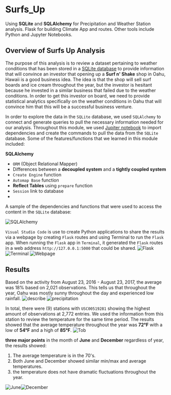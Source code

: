 # Surfs_Up
Using **SQLite** and **SQLAlchemy** for Precipitation and Weather Station analysis. Flask for building Climate App and routes. Other tools include Python and Jupyter Notebooks.

## Overview of Surfs Up Analysis

The purpose of this analysis is to review a dataset pertaining to weather conditions that has been stored in a [SQLite database](https://github.com/tiffanylin706/Surfs_Up/blob/0b8768a4d638b8122e2bb8b88c488858892646a9/hawaii.sqlite) to provide information that will convince an investor that opening up a **Surf n' Shake** shop in Oahu, Hawaii is a good business idea. The idea is that the shop will sell surf boards and ice cream throughout the year, but the investor is hesitant because he invested in a similar business that failed due to the weather conditions. In order to get this investor on board, we need to provide statistical analytics specifically on the weather conditions in Oahu that will convince him that this will be a successful business venture.

In order to explore the data in the `SQLite` database, we used `SQLAlchemy` to connect and generate queries to pull the necessary information needed for our analysis. Throughout this module, we used [Jupiter notebook](https://github.com/tiffanylin706/Surfs_Up/blob/0b8768a4d638b8122e2bb8b88c488858892646a9/climate_analysis.ipynb) to import dependencies and create the commands to pull the data from the `SQLite` database. Some of the features/functions that we learned in this module included:

**SQLAlchemy**
* `ORM` (Object Relational Mapper)
* Differences between a **decoupled system** and a **tightly coupled system**
* `Create Engine` function
* `Automap Base` function
* **Reflect Tables** using `prepare` function
* `Session` link to database
* 
A sample of the dependencies and functions that were used to access the content in the `SQLite` database:

![SQLAlchemy](https://github.com/tiffanylin706/Surfs_Up/blob/0b8768a4d638b8122e2bb8b88c488858892646a9/Resources/dependencies.png)

`Visual Studio Code` is use to create Python applications to share the results via a webpage by creating `Flask` routes and using Terminal to run the `Flask` app. When running the `Flask` app in `Terminal`, it generated the `Flask` routes in a web address `http://127.0.0.1:5000` that could be shared.
![Flask](https://github.com/tiffanylin706/Surfs_Up/blob/72ec2e1e9b243dc62d0d4ca1e43213e856661150/Resources/route.png)
![Terminal](https://github.com/tiffanylin706/Surfs_Up/blob/72ec2e1e9b243dc62d0d4ca1e43213e856661150/Resources/terminal.png)
![Webpage](https://github.com/tiffanylin706/Surfs_Up/blob/72ec2e1e9b243dc62d0d4ca1e43213e856661150/Resources/webpage.png)

## Results
Based on the activity from August 23, 2016 - August 23, 2017, the average was 18% based on 2,021 observations. This tells us that throughout the year, Oahu was mostly sunny throughout the day and experienced low rainfall. 
![describe](https://github.com/tiffanylin706/Surfs_Up/blob/72ec2e1e9b243dc62d0d4ca1e43213e856661150/Resources/describe.png)
![precipitation](https://github.com/tiffanylin706/Surfs_Up/blob/72ec2e1e9b243dc62d0d4ca1e43213e856661150/Resources/precipitation.png)

In total, there were (9) stations with `USC00519281` showing the highest amount of observations at 2,772 entries. We used the information from this station to review the temperature for the same time period. The results showed that the average temperature throughout the year was **72°F** with a low of **54°F** and a high of **85°F**. 
![Tob](https://github.com/tiffanylin706/Surfs_Up/blob/72ec2e1e9b243dc62d0d4ca1e43213e856661150/Resources/Tob.png)

**three major points** in the month of **June** and **December** regardless of year, the results showed:
1. The average temperature is in the 70's.
2. Both June and December showed similar min/max and average temperatures.
3. the temperature does not have dramatic fluctuations throughout the year.

![June](https://github.com/tiffanylin706/Surfs_Up/blob/72ec2e1e9b243dc62d0d4ca1e43213e856661150/Resources/JuneTemp.png)![December](https://github.com/tiffanylin706/Surfs_Up/blob/72ec2e1e9b243dc62d0d4ca1e43213e856661150/Resources/DecTemp.png)

